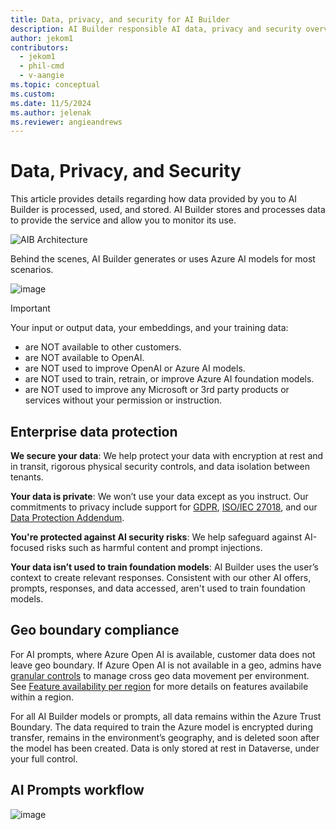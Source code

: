 ```yaml
---
title: Data, privacy, and security for AI Builder
description: AI Builder responsible AI data, privacy and security overview
author: jekom1
contributors: 
  - jekom1
  - phil-cmd
  - v-aangie
ms.topic: conceptual
ms.custom: 
ms.date: 11/5/2024
ms.author: jelenak
ms.reviewer: angieandrews
---
```


# Data, Privacy, and Security

This article provides details regarding how data provided by you to AI Builder is processed, used, and stored. AI Builder stores and processes data to provide the service and allow you to monitor its use. 

![AIB Architecture](https://github.com/user-attachments/assets/b134645a-9680-49dc-b911-0cf37a0cefcf)

Behind the scenes, AI Builder generates or uses Azure AI models for most scenarios.

![image](https://github.com/user-attachments/assets/52a0ae7e-85bf-474c-bee0-c93ce6ddf8e7)


> [!IMPORTANT]
> Your input or output data, your embeddings, and your training data:
> - are NOT available to other customers.
> - are NOT available to OpenAI.
> - are NOT used to improve OpenAI or Azure AI models.
> - are NOT used to train, retrain, or improve Azure AI foundation models.
> - are NOT used to improve any Microsoft or 3rd party products or services without your permission or instruction.

## Enterprise data protection

**We secure your data**: We help protect your data with encryption at rest and in transit, rigorous physical security controls, and data isolation between tenants.​

**Your data is private**: We won’t use your data except as you instruct. Our commitments to privacy include support for [GDPR](https://learn.microsoft.com/compliance/regulatory/gdpr), [ISO/IEC 27018](https://learn.microsoft.com/compliance/regulatory/offering-ISO-27018), and our [Data Protection Addendum](https://www.microsoft.com/licensing/docs/view/Microsoft-Products-and-Services-Data-Protection-Addendum-DPA).​

**You're protected against AI security risks**: We help safeguard against AI-focused risks such as harmful content and prompt injections.​

**Your data isn’t used to train foundation models**: AI Builder uses the user’s context to create relevant responses. Consistent with our other AI offers, prompts, responses, and data accessed, aren't used to train foundation models.​

## Geo boundary compliance

For AI prompts, where Azure Open AI is available, customer data does not leave geo boundary.​
If Azure Open AI is not available in a geo, admins have [granular controls](https://review.learn.microsoft.com/power-platform/admin/geographical-availability-copilot#enable-data-movement-across-regions) to manage cross geo data movement per environment.​
See [Feature availability per region](availability-region.md) for more details on features availabile within a region.

For all AI Builder models or prompts, all data remains within the Azure Trust Boundary.
The data required to train the Azure model is encrypted during transfer, remains in the environment’s geography, and is deleted soon after the model has been created. Data is only stored at rest in Dataverse, under your full control.

## AI Prompts workflow

![image](https://github.com/user-attachments/assets/1ad1077c-0176-4e38-8965-66aad36aaca4)

